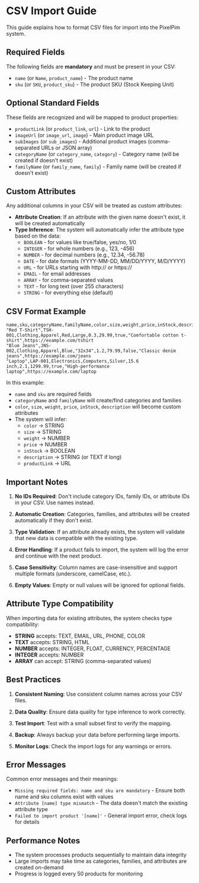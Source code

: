 # CSV Import Guide

This guide explains how to format CSV files for import into the PixelPim system.

## Required Fields

The following fields are **mandatory** and must be present in your CSV:

- `name` (or `Name`, `product_name`) - The product name
- `sku` (or `SKU`, `product_sku`) - The product SKU (Stock Keeping Unit)

## Optional Standard Fields

These fields are recognized and will be mapped to product properties:

- `productLink` (or `product_link`, `url`) - Link to the product
- `imageUrl` (or `image_url`, `image`) - Main product image URL  
- `subImages` (or `sub_images`) - Additional product images (comma-separated URLs or JSON array)
- `categoryName` (or `category_name`, `category`) - Category name (will be created if doesn't exist)
- `familyName` (or `family_name`, `family`) - Family name (will be created if doesn't exist)

## Custom Attributes

Any additional columns in your CSV will be treated as custom attributes:

- **Attribute Creation**: If an attribute with the given name doesn't exist, it will be created automatically
- **Type Inference**: The system will automatically infer the attribute type based on the data:
  - `BOOLEAN` - for values like true/false, yes/no, 1/0
  - `INTEGER` - for whole numbers (e.g., 123, -456)
  - `NUMBER` - for decimal numbers (e.g., 12.34, -56.78)
  - `DATE` - for date formats (YYYY-MM-DD, MM/DD/YYYY, M/D/YYYY)
  - `URL` - for URLs starting with http:// or https://
  - `EMAIL` - for email addresses
  - `ARRAY` - for comma-separated values
  - `TEXT` - for long text (over 255 characters)
  - `STRING` - for everything else (default)

## CSV Format Example

```csv
name,sku,categoryName,familyName,color,size,weight,price,inStock,description,productLink
"Red T-Shirt",TSH-001,Clothing,Apparel,Red,Large,0.3,29.99,true,"Comfortable cotton t-shirt",https://example.com/tshirt
"Blue Jeans",JNS-002,Clothing,Apparel,Blue,"32x34",1.2,79.99,false,"Classic denim jeans",https://example.com/jeans
"Laptop",LAP-001,Electronics,Computers,Silver,15.6 inch,2.1,1299.99,true,"High-performance laptop",https://example.com/laptop
```

In this example:
- `name` and `sku` are required fields
- `categoryName` and `familyName` will create/find categories and families
- `color`, `size`, `weight`, `price`, `inStock`, `description` will become custom attributes
- The system will infer: 
  - `color` → STRING
  - `size` → STRING  
  - `weight` → NUMBER
  - `price` → NUMBER
  - `inStock` → BOOLEAN
  - `description` → STRING (or TEXT if long)
  - `productLink` → URL

## Important Notes

1. **No IDs Required**: Don't include category IDs, family IDs, or attribute IDs in your CSV. Use names instead.

2. **Automatic Creation**: Categories, families, and attributes will be created automatically if they don't exist.

3. **Type Validation**: If an attribute already exists, the system will validate that new data is compatible with the existing type.

4. **Error Handling**: If a product fails to import, the system will log the error and continue with the next product.

5. **Case Sensitivity**: Column names are case-insensitive and support multiple formats (underscore, camelCase, etc.).

6. **Empty Values**: Empty or null values will be ignored for optional fields.

## Attribute Type Compatibility

When importing data for existing attributes, the system checks type compatibility:

- **STRING** accepts: TEXT, EMAIL, URL, PHONE, COLOR
- **TEXT** accepts: STRING, HTML
- **NUMBER** accepts: INTEGER, FLOAT, CURRENCY, PERCENTAGE  
- **INTEGER** accepts: NUMBER
- **ARRAY** can accept: STRING (comma-separated values)

## Best Practices

1. **Consistent Naming**: Use consistent column names across your CSV files.

2. **Data Quality**: Ensure data quality for type inference to work correctly.

3. **Test Import**: Test with a small subset first to verify the mapping.

4. **Backup**: Always backup your data before performing large imports.

5. **Monitor Logs**: Check the import logs for any warnings or errors.

## Error Messages

Common error messages and their meanings:

- `Missing required fields: name and sku are mandatory` - Ensure both name and sku columns exist with values
- `Attribute [name] type mismatch` - The data doesn't match the existing attribute type
- `Failed to import product '[name]'` - General import error, check logs for details

## Performance Notes

- The system processes products sequentially to maintain data integrity
- Large imports may take time as categories, families, and attributes are created on-demand  
- Progress is logged every 50 products for monitoring
